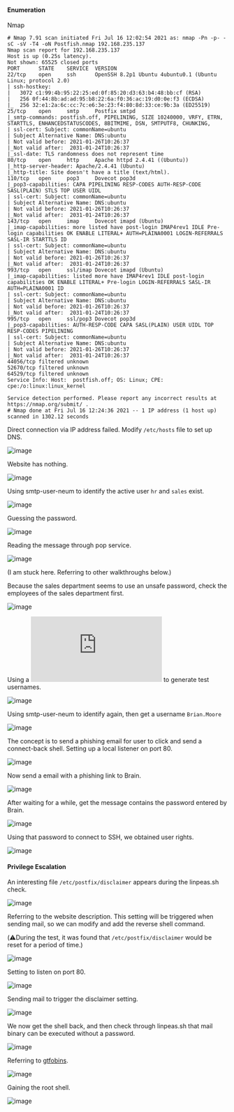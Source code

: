 #### Enumeration

Nmap

```
# Nmap 7.91 scan initiated Fri Jul 16 12:02:54 2021 as: nmap -Pn -p- -sC -sV -T4 -oN Postfish.nmap 192.168.235.137
Nmap scan report for 192.168.235.137
Host is up (0.25s latency).
Not shown: 65525 closed ports
PORT      STATE    SERVICE  VERSION
22/tcp    open     ssh      OpenSSH 8.2p1 Ubuntu 4ubuntu0.1 (Ubuntu Linux; protocol 2.0)
| ssh-hostkey: 
|   3072 c1:99:4b:95:22:25:ed:0f:85:20:d3:63:b4:48:bb:cf (RSA)
|   256 0f:44:8b:ad:ad:95:b8:22:6a:f0:36:ac:19:d0:0e:f3 (ECDSA)
|_  256 32:e1:2a:6c:cc:7c:e6:3e:23:f4:80:8d:33:ce:9b:3a (ED25519)
25/tcp    open     smtp     Postfix smtpd
|_smtp-commands: postfish.off, PIPELINING, SIZE 10240000, VRFY, ETRN, STARTTLS, ENHANCEDSTATUSCODES, 8BITMIME, DSN, SMTPUTF8, CHUNKING, 
| ssl-cert: Subject: commonName=ubuntu
| Subject Alternative Name: DNS:ubuntu
| Not valid before: 2021-01-26T10:26:37
|_Not valid after:  2031-01-24T10:26:37
|_ssl-date: TLS randomness does not represent time
80/tcp    open     http     Apache httpd 2.4.41 ((Ubuntu))
|_http-server-header: Apache/2.4.41 (Ubuntu)
|_http-title: Site doesn't have a title (text/html).
110/tcp   open     pop3     Dovecot pop3d
|_pop3-capabilities: CAPA PIPELINING RESP-CODES AUTH-RESP-CODE SASL(PLAIN) STLS TOP USER UIDL
| ssl-cert: Subject: commonName=ubuntu
| Subject Alternative Name: DNS:ubuntu
| Not valid before: 2021-01-26T10:26:37
|_Not valid after:  2031-01-24T10:26:37
143/tcp   open     imap     Dovecot imapd (Ubuntu)
|_imap-capabilities: more listed have post-login IMAP4rev1 IDLE Pre-login capabilities OK ENABLE LITERAL+ AUTH=PLAINA0001 LOGIN-REFERRALS SASL-IR STARTTLS ID
| ssl-cert: Subject: commonName=ubuntu
| Subject Alternative Name: DNS:ubuntu
| Not valid before: 2021-01-26T10:26:37
|_Not valid after:  2031-01-24T10:26:37
993/tcp   open     ssl/imap Dovecot imapd (Ubuntu)
|_imap-capabilities: listed more have IMAP4rev1 IDLE post-login capabilities OK ENABLE LITERAL+ Pre-login LOGIN-REFERRALS SASL-IR AUTH=PLAINA0001 ID
| ssl-cert: Subject: commonName=ubuntu
| Subject Alternative Name: DNS:ubuntu
| Not valid before: 2021-01-26T10:26:37
|_Not valid after:  2031-01-24T10:26:37
995/tcp   open     ssl/pop3 Dovecot pop3d
|_pop3-capabilities: AUTH-RESP-CODE CAPA SASL(PLAIN) USER UIDL TOP RESP-CODES PIPELINING
| ssl-cert: Subject: commonName=ubuntu
| Subject Alternative Name: DNS:ubuntu
| Not valid before: 2021-01-26T10:26:37
|_Not valid after:  2031-01-24T10:26:37
44056/tcp filtered unknown
52670/tcp filtered unknown
64529/tcp filtered unknown
Service Info: Host:  postfish.off; OS: Linux; CPE: cpe:/o:linux:linux_kernel

Service detection performed. Please report any incorrect results at https://nmap.org/submit/ .
# Nmap done at Fri Jul 16 12:24:36 2021 -- 1 IP address (1 host up) scanned in 1302.12 seconds
```

Direct connection via IP address failed. Modify `/etc/hosts` file to set up DNS.

![image](https://github.com/tedchen0001/OSCP-Notes/blob/master/Proving_Grounds_Writeups/Pic/Postfish/Postfish_2021.07.17_01h54m50s_001_.png)

Website has nothing.

![image](https://github.com/tedchen0001/OSCP-Notes/blob/master/Proving_Grounds_Writeups/Pic/Postfish/Postfish_2021.07.24_13h22m39s_001_.png)

Using smtp-user-neum to identify the active user ```hr``` and ```sales``` exist.

![image](https://github.com/tedchen0001/OSCP-Notes/blob/master/Proving_Grounds_Writeups/Pic/Postfish/Postfish_2021.07.30_01h50m55s_001_.png)

Guessing the password.

![image](https://github.com/tedchen0001/OSCP-Notes/blob/master/Proving_Grounds_Writeups/Pic/Postfish/Postfish_2021.07.24_14h06m50s_002_.png)

Reading the message through pop service.

![image](https://github.com/tedchen0001/OSCP-Notes/blob/master/Proving_Grounds_Writeups/Pic/Postfish/Postman_2021.08.01_16h00m49s_007_.png)

(I am stuck here. Referring to other walkthroughs below.)

Because the sales department seems to use an unsafe password, check the employees of the sales department first.

![image](https://github.com/tedchen0001/OSCP-Notes/blob/master/Proving_Grounds_Writeups/Pic/Postfish/Postfish_2021.08.01_16h17m47s_008_.png)

Using a ![script](https://raw.githubusercontent.com/jseidl/usernamer/master/usernamer.py) to generate test usernames.

![image](https://github.com/tedchen0001/OSCP-Notes/blob/master/Proving_Grounds_Writeups/Pic/Postfish/Postfish_2021.08.01_16h25m12s_009_.png)

Using smtp-user-neum to identify again, then get a username ```Brian.Moore```

![image](https://github.com/tedchen0001/OSCP-Notes/blob/master/Proving_Grounds_Writeups/Pic/Postfish/Postfish_2021.08.01_16h34m35s_010_.png)

The concept is to send a phishing email for user to click and send a connect-back shell. Setting up a local listener on port 80.

![image](https://github.com/tedchen0001/OSCP-Notes/blob/master/Proving_Grounds_Writeups/Pic/Postfish/Postfish_2021.08.01_16h44m30s_012_.png)

Now send a email with a phishing link to Brain.

![image](https://github.com/tedchen0001/OSCP-Notes/blob/master/Proving_Grounds_Writeups/Pic/Postfish/Postfish_2021.08.01_16h52m08s_013_.png)

After waiting for a while, get the message contains the password entered by Brain.

![image](https://github.com/tedchen0001/OSCP-Notes/blob/master/Proving_Grounds_Writeups/Pic/Postfish/Postfish_2021.08.01_16h55m48s_014_.png)

Using that password to connect to SSH, we obtained user rights.

![image](https://github.com/tedchen0001/OSCP-Notes/blob/master/Proving_Grounds_Writeups/Pic/Postfish/Postfish_2021.08.01_17h15m15s_016_.png)

#### Privilege Escalation

An interesting file ```/etc/postfix/disclaimer``` appears during the linpeas.sh check.

![image](https://github.com/tedchen0001/OSCP-Notes/blob/master/Proving_Grounds_Writeups/Pic/Postfish/Postfish_2021.08.01_17h59m58s_018_.png)

Referring to the website description. This setting will be triggered when sending mail, so we can modify and add the reverse shell command.

(:warning:During the test, it was found that ```/etc/postfix/disclaimer``` would be reset for a period of time.)

![image](https://github.com/tedchen0001/OSCP-Notes/blob/master/Proving_Grounds_Writeups/Pic/Postfish/Postfish_2021.08.01_21h05m59s_019_.png)

Setting to listen on port 80.

![image](https://github.com/tedchen0001/OSCP-Notes/blob/master/Proving_Grounds_Writeups/Pic/Postfish/Postfish_2021.08.01_21h33m14s_023_.png)

Sending mail to trigger the disclaimer setting.

![image](https://github.com/tedchen0001/OSCP-Notes/blob/master/Proving_Grounds_Writeups/Pic/Postfish/Postfish_2021.08.01_21h07m59s_020_.png)

We now get the shell back, and then check through linpeas.sh that mail binary can be executed without a password.

![image](https://github.com/tedchen0001/OSCP-Notes/blob/master/Proving_Grounds_Writeups/Pic/Postfish/Postfish_2021.08.01_21h10m27s_021_.png)

Referring to [gtfobins](https://gtfobins.github.io/gtfobins/mail/).

![image](https://github.com/tedchen0001/OSCP-Notes/blob/master/Proving_Grounds_Writeups/Pic/Postfish/Postfish_2021.08.01_22h18m46s_024_.png)

Gaining the root shell.

![image](https://github.com/tedchen0001/OSCP-Notes/blob/master/Proving_Grounds_Writeups/Pic/Postfish/Postfish_2021.08.01_21h11m42s_022_.png)
